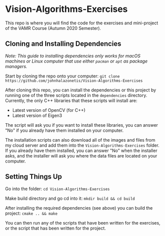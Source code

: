 # Vision-Algorithms-Exercises
This repo is where you will find the code for the exercises and mini-project of the VAMR Course (Autumn 2020 Semester).

## Cloning and Installing Dependencies
*Note: This guide to installing dependencies only works for macOS machines or Linux computer that use either `pacman` or `apt` as package managers.*

Start by cloning the repo onto your computer: `git clone https://github.com/johnhalazonetis/Vision-Algorithms-Exercises`

After cloning this repo, you can install the dependencies or this project by running one of the three scripts located in the `dependencies` directory. Currently, the only C++ libraries that these scripts will install are:

* Latest version of OpenCV (for C++)
* Latest version of Eigen3

The script will ask you if you want to install these libraries, you can answer "No" if you already have them installed on your computer.

The installation scripts can also download all of the images and files from my cloud server and add them into the `Vision-Algorithms-Exercises` folder. If you already have them installed, you can answer "No" when the installer asks, and the installer will ask you where the data files are located on your computer.

## Setting Things Up

Go into the folder: `cd Vision-Algorithms-Exercises`

Make build directory and go cd into it: `mkdir build && cd build`

After installing the required dependencies (see above) you can build the project: `cmake .. && make`

You can then run any of the scripts that have been written for the exercises, or the script that has been written for the project.